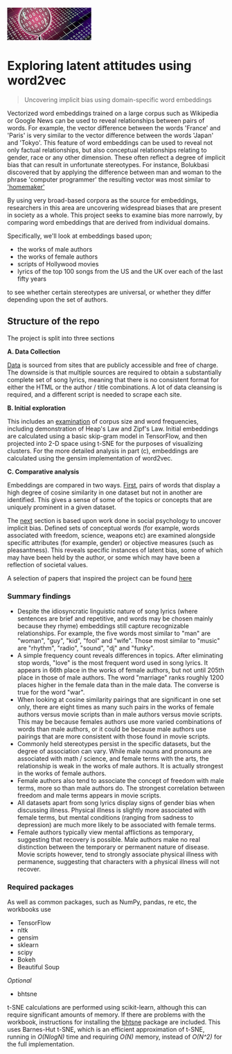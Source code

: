 ![](img/logo3.png)

# Exploring latent attitudes using word2vec
> Uncovering implicit bias using domain-specific word embeddings

Vectorized word embeddings trained on a large corpus such as Wikipedia or Google News can be used to reveal relationships between pairs of words. For example, the vector difference between the words 'France' and 'Paris' is very similar to the vector difference between the words 'Japan' and 'Tokyo'. This feature of word embeddings can be used to reveal not only factual relationships, but also conceptual relationships relating to gender, race or any other dimension. These often reflect a degree of implicit bias that can result in unfortunate stereotypes. For instance, Bolukbasi discovered that by applying the difference between man and woman to the phrase 'computer programmer' the resulting vector was most similar to ['homemaker'](https://papers.nips.cc/paper/6228-man-is-to-computer-programmer-as-woman-is-to-homemaker-debiasing-word-embeddings.pdf)

By using very broad-based corpora as the source for embeddings, researchers in this area are uncovering widespread biases that are present in society as a whole. This project seeks to examine bias more narrowly, by comparing word embeddings that are derived from individual domains.

Specifically, we'll look at embeddings based upon;

 * the works of male authors
 * the works of female authors
 * scripts of Hollywood movies
 * lyrics of the top 100 songs from the US and the UK over each of the last fifty years

 to see whether certain stereotypes are universal, or whether they differ depending upon the set of authors.

## Structure of the repo

The project is split into three sections

**A. Data Collection**

[Data](1_Data_Collection.ipynb) is sourced from sites that are publicly accessible and free of charge. The downside is that multiple sources are required to obtain a substantially complete set of song lyrics, meaning that there is no consistent format for either the HTML or the author / title combinations. A lot of data cleansing is required, and a different script is needed to scrape each site.

**B. Initial exploration**

This includes an [examination](2_Initial_Exploration.ipynb) of corpus size and word frequencies, including demonstration of Heap's Law and Zipf's Law. Initial embeddings are calculated using a basic skip-gram model in TensorFlow, and then projected into 2-D space using t-SNE for the purposes of visualizing clusters. For the more detailed analysis in part (c), embeddings are calculated using the gensim implementation of word2vec.

**C. Comparative analysis**

Embeddings are compared in two ways. [First](3_Examination_of_cosine_similarity_pairs.ipynb), pairs of words that display a high degree of cosine similarity in one dataset but not in another are identified. This gives a sense of some of the topics or concepts that are uniquely prominent in a given dataset.

The [next](4_Examination_of_Word_Associations.ipynb) section is based upon work done in social psychology to uncover implicit bias. Defined sets of conceptual words (for example, words associated with freedom, science, weapons etc) are examined alongside specific attributes (for example, gender) or objective measures (such as pleasantness). This reveals specific instances of latent bias, some of which may have been held by the author, or some which may have been a reflection of societal values.

A selection of papers that inspired the project can be found [here](Papers) 

### Summary findings

* Despite the idiosyncratic linguistic nature of song lyrics (where sentences are brief and repetitive, and words may be chosen mainly because they rhyme) embeddings still capture recognizable relationships. For example, the five words most similar to "man" are "woman", "guy", "kid", "fool" and "wife". Those most similar to "music" are "rhythm", "radio", "sound", "dj" and "funky".
* A simple frequency count reveals differences in topics. After eliminating stop words, "love" is the most frequent word used in song lyrics. It appears in 66th place in the works of female authors, but not until 205th place in those of male authors. The word "marriage" ranks roughly 1200 places higher in the female data than in the male data. The converse is true for the word "war".
* When looking at cosine similarity pairings that are significant in one set only, there are eight times as many such pairs in the works of female authors versus movie scripts than in male authors versus movie scripts. This may be because females authors use more varied combinations of words than male authors, or it could be because male authors use pairings that are more consistent with those found in movie scripts.
* Commonly held stereotypes persist in the specific datasets, but the degree of association can vary. While male nouns and pronouns are associated with math / science, and female terms with the arts, the relationship is weak in the works of male authors. It is actually strongest in the works of female authors.
* Female authors also tend to associate the concept of freedom with male terms, more so than male authors do. The strongest correlation between freedom and male terms appears in movie scripts.
* All datasets apart from song lyrics display signs of gender bias when discussing illness. Physical illness is slightly more associated with female terms, but mental conditions (ranging from sadness to depression) are much more likely to be associated with female terms.
* Female authors typically view mental afflictions as temporary, suggesting that recovery is possible. Male authors make no real distinction between the temporary or permanent nature of disease. Movie scripts however, tend to strongly associate physical illness with permanence, suggesting that characters with a physical illness will not recover.

### Required packages

As well as common packages, such as NumPy, pandas, re etc, the workbooks use

* TensorFlow
* nltk
* gensim
* sklearn
* scipy
* Bokeh
* Beautiful Soup


_Optional_

* bhtsne

t-SNE calculations are performed using scikit-learn, although this can require significant amounts of memory. If there are problems with the workbook, instructions for installing the [bhtsne](https://github.com/lvdmaaten/bhtsne) package are included. This uses Barnes-Hut t-SNE, which is an efficient approximation of t-SNE, running in _O(NlogN)_ time and requiring _O(N)_ memory, instead of _O(N^2)_ for the full implementation.


